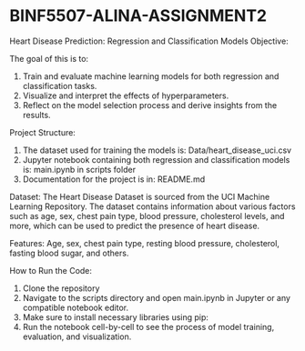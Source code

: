 # BINF5507-ALINA-ASSIGNMENT2
Heart Disease Prediction: Regression and Classification Models
Objective:

The goal of this is to:
1. Train and evaluate machine learning models for both regression and classification tasks.
3. Visualize and interpret the effects of hyperparameters.
2. Reflect on the model selection process and derive insights from the results.

Project Structure:
1. The dataset used for training the models is: Data/heart_disease_uci.csv
2. Jupyter notebook containing both regression and classification models is: main.ipynb in scripts folder 
3. Documentation for the project is in: README.md

Dataset:
The Heart Disease Dataset is sourced from the UCI Machine Learning Repository. The dataset contains information about various factors such as age, sex, chest pain type, blood pressure, cholesterol levels, and more, which can be used to predict the presence of heart disease.

Features: Age, sex, chest pain type, resting blood pressure, cholesterol, fasting blood sugar, and others.



How to Run the Code:
1. Clone the repository
2. Navigate to the scripts directory and open main.ipynb in Jupyter or any compatible notebook editor.
3. Make sure to install necessary libraries using pip:
4. Run the notebook cell-by-cell to see the process of model training, evaluation, and visualization.
